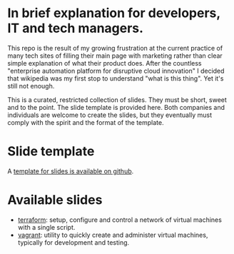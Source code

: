 # In brief explanation for developers, IT and tech managers.

This repo is the result of my growing frustration at the current practice of many tech sites of
filling their main page with marketing rather than clear simple explanation of what their product does.
After the countless "enterprise automation platform for disruptive cloud innovation" I decided that wikipedia 
was my first stop to understand "what is this thing". Yet it's still not enough.

This is a curated, restricted collection of slides. They must be short, sweet
and to the point. The slide template is provided here. Both companies and individuals
are welcome to create the slides, but they eventually must comply with the spirit and the
format of the template.

# Slide template

A [template for slides is available on github](https://github.com/makepython/inbrief/template). 

# Available slides

- [terraform](https://makepython.github.io/inbrief/terraform): setup, configure and control a network of virtual machines with a single script.
- [vagrant](https://makepython.github.io/inbrief/vagrant): utility to quickly create and administer virtual machines, typically for development and testing.

